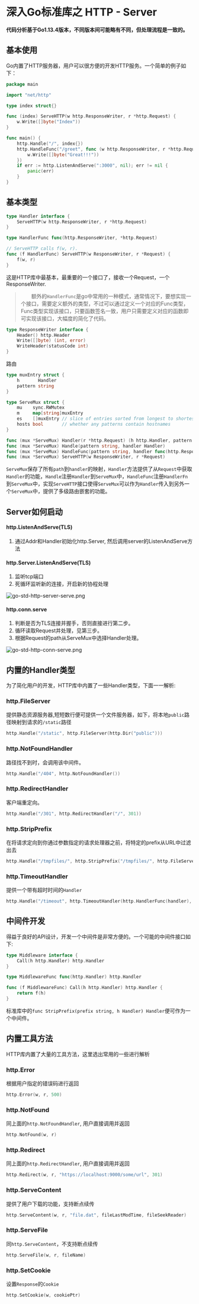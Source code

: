 # 深入Go标准库之 HTTP - Server


**代码分析基于Go1.13.4版本，不同版本间可能略有不同，但处理流程是一致的。**

## 基本使用
Go内置了HTTP服务器，用户可以很方便的开发HTTP服务。一个简单的例子如下：
```go
package main

import "net/http"

type index struct{}

func (index) ServeHTTP(w http.ResponseWriter, r *http.Request) {
    w.Write([]byte("Index"))
}

func main() {
    http.Handle("/", index{})
    http.HandleFunc("/greet", func (w http.ResponseWriter, r *http.Request) {
        w.Write([]byte("Great!!!"))
    })
    if err := http.ListenAndServe(":3000", nil); err != nil {
        panic(err)
    }
}
```

## 基本类型
```go
type Handler interface {
    ServeHTTP(w http.ResponseWriter, r *http.Request)
}

type HandlerFunc func(http.ResponseWriter, *http.Request)

// ServeHTTP calls f(w, r).
func (f HandlerFunc) ServeHTTP(w ResponseWriter, r *Request) {
	f(w, r)
}
```
这是HTTP库中最基本，最重要的一个接口了，接收一个Request，一个ResponseWriter.
> &emsp;&emsp;额外的`HandlerFunc`是go中常用的一种模式，通常情况下，要想实现一个接口，需要定义额外的类型，不过可以通过定义一个对应的Func类型，Func类型实现该接口，只要函数签名一致，用户只需要定义对应的函数即可实现该接口，大幅度的简化了代码。
```go
type ResponseWriter interface {
    Header() http.Header
    Write([]byte) (int, error)
    WriteHeader(statusCode int)
}
```
路由
```go
type muxEntry struct {
	h       Handler
	pattern string
}

type ServeMux struct {
    mu    sync.RWMutex
    m     map[string]muxEntry
    es    []muxEntry // slice of entries sorted from longest to shortest.
    hosts bool       // whether any patterns contain hostnames
}

func (mux *ServeMux) Handler(r *http.Request) (h http.Handler, pattern string)
func (mux *ServeMux) Handle(pattern string, handler Handler)
func (mux *ServeMux) HandleFunc(pattern string, handler func(http.ResponseWriter, *http.Request))
func (mux *ServeMux) ServeHTTP(w ResponseWriter, r *Request)
```
`ServeMux`保存了所有`path`到`handler`的映射，`Handler`方法提供了从`Request`中获取`Handler`的功能，`Handle`注册`Handler`到`ServeMux`中，`HandleFunc`注册`HandlerFn`到`ServeMux`中，实现`ServeHTTP`接口使得`ServeMux`可以作为`Handler`传入到另外一个`ServeMux`中，提供了多级路由嵌套的功能。
## Server如何启动
#### http.ListenAndServe(TLS)
1. 通过Addr和Handler初始化http.Server, 然后调用server的ListenAndServe方法

#### http.Server.ListenAndServe(TLS)
1. 监听tcp端口
2. 死循环监听新的连接，开启新的协程处理

![go-std-http-server-serve.png](https://i.loli.net/2019/12/12/92a3i6rQU1ycvEG.png)
#### http.conn.serve
1. 判断是否为TLS连接并握手，否则直接进行第二步。
2. 循环读取Request并处理，见第三步。
3. 根据Request的path从ServeMux中选择Handler处理。

![go-std-http-conn-serve.png](https://i.loli.net/2019/12/12/LcKU5XCErBvJo7H.png)

## 内置的Handler类型
为了简化用户的开发，HTTP库中内置了一些Handler类型，下面一一解析:
### http.FileServer
提供静态资源服务器,短短数行便可提供一个文件服务器，如下，将本地`public`路径映射到请求的`/static`路径
```go
http.Handle("/static", http.FileServer(http.Dir("public")))
```
### http.NotFoundHandler
路径找不到时，会调用该中间件。
```go
http.Handle("/404", http.NotFoundHandler())
```
### http.RedirectHandler
客户端重定向。
```go
http.Handle("/301", http.RedirectHandler("/", 301))
```
### http.StripPrefix
在将请求定向到你通过参数指定的请求处理器之前，将特定的prefix从URL中过滤出去
```go
http.Handle("/tmpfiles/", http.StripPrefix("/tmpfiles/", http.FileServer(http.Dir("/tmp"))))
```
### http.TimeoutHandler
提供一个带有超时时间的`Handler`
```go
http.Handle("/timeout", http.TimeoutHandler(http.HandlerFunc(handler), 1 * time.Second, "Timeout"))
```

## 中间件开发
得益于良好的API设计，开发一个中间件是非常方便的。一个可能的中间件接口如下:
```go
type Middleware interface {
    Call(h http.Handler) http.Handler
}

type MiddlewareFunc func(http.Handler) http.Handler

func (f MiddlewareFunc) Call(h http.Handler) http.Handler {
    return f(h)
}
```
标准库中的`func StripPrefix(prefix string, h Handler) Handler`便可作为一个中间件。
## 内置工具方法
HTTP库内置了大量的工具方法，这里选出常用的一些进行解析
### http.Error
根据用户指定的错误码进行返回
```go
http.Error(w, r, 500)
```
### http.NotFound
同上面的`http.NotFoundHandler`, 用户直接调用并返回
```go
http.NotFound(w, r)
```
### http.Redirect
同上面的`http.RedirectHandler`, 用户直接调用并返回
```go
http.Redirect(w, r, "https://localhost:9000/some/url", 301)
```
### http.ServeContent
提供了用户下载的功能，支持断点续传
```go
http.ServeContent(w, r, "file.dat", fileLastModTime, fileSeekReader)
```
### http.ServeFile
同`http.ServeContent`，不支持断点续传
```go
http.ServeFile(w, r, fileName)
```
### http.SetCookie
设置`Response`的`Cookie`
```go
http.SetCookie(w, cookiePtr)
```

